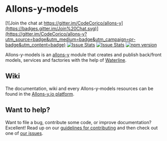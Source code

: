 # Allons-y-models

[![Join the chat at https://gitter.im/CodeCorico/allons-y](https://badges.gitter.im/Join%20Chat.svg)](https://gitter.im/CodeCorico/allons-y?utm_source=badge&utm_medium=badge&utm_campaign=pr-badge&utm_content=badge)
[![Issue Stats](http://issuestats.com/github/codecorico/allons-y-models/badge/issue)](http://issuestats.com/github/codecorico/allons-y)
[![Issue Stats](http://issuestats.com/github/codecorico/allons-y-models/badge/pr)](http://issuestats.com/github/codecorico/allons-y)
[![npm version](https://badge.fury.io/js/allons-y-models.svg)](https://badge.fury.io/js/allons-y-models)

Allons-y-models is an [allons-y](https://github.com/CodeCorico/allons-y) module that creates and publish back/front models, services and factories with the help of [Waterline](https://www.npmjs.com/package/waterline).

## Wiki

The documentation, wiki and every Allons-y-models resources can be found in the [Allons-y.io platform](http://allons-y.io).

## Want to help?

Want to file a bug, contribute some code, or improve documentation? Excellent! Read up on our [guidelines for contributing](CONTRIBUTING.md) and then check out one of [our issues](https://github.com/CodeCorico/allons-y-models/issues).
